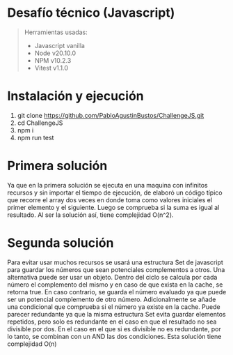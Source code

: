 # Desafío técnico (Javascript)
> Herramientas usadas:
> - Javascript vanilla
> - Node v20.10.0
> - NPM v10.2.3
> - Vitest v1.1.0
# Instalación y ejecución
 1. git clone https://github.com/PabloAgustinBustos/ChallengeJS.git 
 2. cd ChallengeJS
 3. npm i
 4. npm run test

# Primera solución
Ya que en la primera solución se ejecuta en una maquina con infinitos recursos y sin importar el tiempo de ejecución, de elaboró un código típico que recorre el array dos veces en donde toma como valores iniciales el primer elemento y el siguiente. Luego se comprueba si la suma es igual al resultado. Al ser la solución así, tiene complejidad O(n^2).

# Segunda solución
Para evitar usar muchos recursos se usará una estructura Set de javascript para guardar los números que sean potenciales complementos a otros. Una alternativa puede ser usar un objeto.
Dentro del ciclo se calcula por cada número el complemento del mismo y en caso de que exista en la cache, se retorna true. En caso contrario, se guarda el número evaluado ya que puede ser un potencial complemento de otro número. 
Adicionalmente se añade una condicional que comprueba si el número ya existe en la cache. Puede parecer redundante ya que la misma estructura Set evita guardar elementos repetidos, pero solo es redundante en el caso en que el resultado no sea divisible por dos. En el caso en el que si es divisible no es redundante, por lo tanto, se combinan con un AND las dos condiciones.
Esta solución tiene complejidad O(n)
